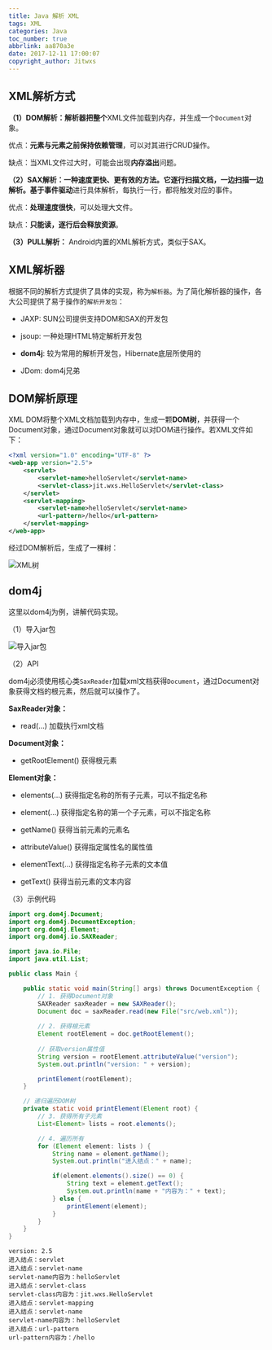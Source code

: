 ```yaml
---
title: Java 解析 XML
tags: XML
categories: Java
toc_number: true
abbrlink: aa870a3e
date: 2017-12-11 17:00:07
copyright_author: Jitwxs
---
```


## XML解析方式

**（1）DOM解析：**解析器把**整个**XML文件加载到内存，并生成一个`Document`对象。

优点：**元素与元素之前保持依赖管理**，可以对其进行CRUD操作。

缺点：当XML文件过大时，可能会出现**内存溢出**问题。

**（2）SAX解析：**一种速度更快、更有效的方法。它逐行扫描文档，一边扫描一边解析。基于**事件驱动**进行具体解析，每执行一行，都将触发对应的事件。

优点：**处理速度很快**，可以处理大文件。

缺点：**只能读，逐行后会释放资源**。

**（3）PULL解析：** Android内置的XML解析方式，类似于SAX。

## XML解析器

根据不同的解析方式提供了具体的实现，称为`解析器`。为了简化解析器的操作，各大公司提供了易于操作的`解析开发包`：

- JAXP: SUN公司提供支持DOM和SAX的开发包

- jsoup: 一种处理HTML特定解析开发包

- **dom4j**: 较为常用的解析开发包，Hibernate底层所使用的

- JDom: dom4j兄弟

## DOM解析原理

XML DOM将整个XML文档加载到内存中，生成一颗**DOM树**，并获得一个Document对象，通过Document对象就可以对DOM进行操作。若XML文件如下：

```xml
<?xml version="1.0" encoding="UTF-8" ?>
<web-app version="2.5">
    <servlet>
        <servlet-name>helloServlet</servlet-name>
        <servlet-class>jit.wxs.HelloServlet</servlet-class>
    </servlet>
    <servlet-mapping>
        <servlet-name>helloServlet</servlet-name>
        <url-pattern>/hello</url-pattern>
    </servlet-mapping>
</web-app>
```

经过DOM解析后，生成了一棵树：

![XML树](https://cdn.jsdelivr.net/gh/jitwxs/cdn/blog/posts/201712/20171211161640833.png)

## dom4j

这里以dom4j为例，讲解代码实现。

（1）导入jar包

![导入jar包](https://cdn.jsdelivr.net/gh/jitwxs/cdn/blog/posts/201712/20171211162043978.png)

（2）API

dom4j必须使用核心类`SaxReader`加载xml文档获得`Document`，通过Document对象获得文档的根元素，然后就可以操作了。

**SaxReader对象：**

- read(...) 加载执行xml文档

**Document对象：**

- getRootElement() 获得根元素

**Element对象：**

- elements(...) 获得指定名称的所有子元素，可以不指定名称

- element(...) 获得指定名称的第一个子元素，可以不指定名称

- getName() 获得当前元素的元素名

- attributeValue() 获得指定属性名的属性值

- elementText(...) 获得指定名称子元素的文本值

- getText() 获得当前元素的文本内容

（3）示例代码

```java
import org.dom4j.Document;
import org.dom4j.DocumentException;
import org.dom4j.Element;
import org.dom4j.io.SAXReader;

import java.io.File;
import java.util.List;

public class Main {

    public static void main(String[] args) throws DocumentException {
        // 1. 获得Document对象
        SAXReader saxReader = new SAXReader();
        Document doc = saxReader.read(new File("src/web.xml"));
        
        // 2. 获得根元素
        Element rootElement = doc.getRootElement();
        
        // 获取version属性值
        String version = rootElement.attributeValue("version");
        System.out.println("version: " + version);

        printElement(rootElement);
    }

    // 递归遍历DOM树
    private static void printElement(Element root) {
        // 3. 获得所有子元素
        List<Element> lists = root.elements();

        // 4. 遍历所有
        for (Element element: lists ) {
            String name = element.getName();
            System.out.println("进入结点：" + name);

            if(element.elements().size() == 0) {
                String text = element.getText();
                System.out.println(name + "内容为：" + text);
            } else {
                printElement(element);
            }
        }
    }
}
```

```
version: 2.5
进入结点：servlet
进入结点：servlet-name
servlet-name内容为：helloServlet
进入结点：servlet-class
servlet-class内容为：jit.wxs.HelloServlet
进入结点：servlet-mapping
进入结点：servlet-name
servlet-name内容为：helloServlet
进入结点：url-pattern
url-pattern内容为：/hello
```
